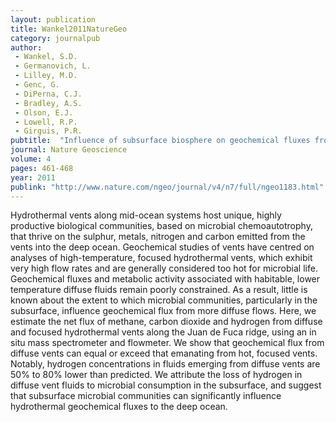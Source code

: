 ```yaml
---
layout: publication
title: Wankel2011NatureGeo
category: journalpub
author: 
 - Wankel, S.D. 
 - Germanovich, L. 
 - Lilley, M.D. 
 - Genc, G. 
 - DiPerna, C.J. 
 - Bradley, A.S. 
 - Olson, E.J. 
 - Lowell, R.P. 
 - Girguis, P.R. 
pubtitle:  "Influence of subsurface biosphere on geochemical fluxes from diffuse hydrothermal fluids" 
journal: Nature Geoscience 
volume: 4 
pages: 461-468 
year: 2011
publink: "http://www.nature.com/ngeo/journal/v4/n7/full/ngeo1183.html"
---
```

Hydrothermal vents along mid-ocean systems host unique, highly productive biological communities, based on microbial chemoautotrophy, that thrive on the sulphur, metals, nitrogen and carbon emitted from the vents into the deep ocean. Geochemical studies of vents have centred on analyses of high-temperature, focused hydrothermal vents, which exhibit very high flow rates and are generally considered too hot for microbial life. Geochemical fluxes and metabolic activity associated with habitable, lower temperature diffuse fluids remain poorly constrained. As a result, little is known about the extent to which microbial communities, particularly in the subsurface, influence geochemical flux from more diffuse flows. Here, we estimate the net flux of methane, carbon dioxide and hydrogen from diffuse and focused hydrothermal vents along the Juan de Fuca ridge, using an in situ mass spectrometer and flowmeter. We show that geochemical flux from diffuse vents can equal or exceed that emanating from hot, focused vents. Notably, hydrogen concentrations in fluids emerging from diffuse vents are 50% to 80% lower than predicted. We attribute the loss of hydrogen in diffuse vent fluids to microbial consumption in the subsurface, and suggest that subsurface microbial communities can significantly influence hydrothermal geochemical fluxes to the deep ocean.